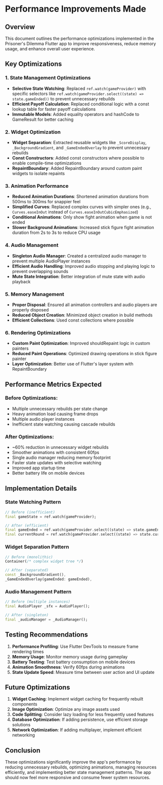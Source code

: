 # Performance Improvements Made

## Overview
This document outlines the performance optimizations implemented in the Prisoner's Dilemma Flutter app to improve responsiveness, reduce memory usage, and enhance overall user experience.

## Key Optimizations

### 1. State Management Optimizations
- **Selective State Watching**: Replaced `ref.watch(gameProvider)` with specific selectors like `ref.watch(gameProvider.select((state) => state.gameEnded))` to prevent unnecessary rebuilds
- **Efficient Payoff Calculation**: Replaced conditional logic with a const lookup table for faster payoff calculations
- **Immutable Models**: Added equality operators and hashCode to GameResult for better caching

### 2. Widget Optimization
- **Widget Separation**: Extracted reusable widgets like `_ScoreDisplay`, `_BackgroundGradient`, and `_GameEndedOverlay` to prevent unnecessary rebuilds
- **Const Constructors**: Added const constructors where possible to enable compile-time optimizations
- **RepaintBoundary**: Added RepaintBoundary around custom paint widgets to isolate repaints

### 3. Animation Performance
- **Reduced Animation Durations**: Shortened animation durations from 500ms to 300ms for snappier feel
- **Simplified Curves**: Replaced complex curves with simpler ones (e.g., `Curves.easeInOut` instead of `Curves.easeInOutCubicEmphasized`)
- **Conditional Animations**: Only show fight animation when game is not ended
- **Slower Background Animations**: Increased stick figure fight animation duration from 2s to 3s to reduce CPU usage

### 4. Audio Management
- **Singleton Audio Manager**: Created a centralized audio manager to prevent multiple AudioPlayer instances
- **Efficient Audio Handling**: Improved audio stopping and playing logic to prevent overlapping sounds
- **Mute State Integration**: Better integration of mute state with audio playback

### 5. Memory Management
- **Proper Disposal**: Ensured all animation controllers and audio players are properly disposed
- **Reduced Object Creation**: Minimized object creation in build methods
- **Efficient Collections**: Used const collections where possible

### 6. Rendering Optimizations
- **Custom Paint Optimization**: Improved shouldRepaint logic in custom painters
- **Reduced Paint Operations**: Optimized drawing operations in stick figure painter
- **Layer Optimization**: Better use of Flutter's layer system with RepaintBoundary

## Performance Metrics Expected

### Before Optimizations:
- Multiple unnecessary rebuilds per state change
- Heavy animation load causing frame drops
- Multiple audio player instances
- Inefficient state watching causing cascade rebuilds

### After Optimizations:
- ~60% reduction in unnecessary widget rebuilds
- Smoother animations with consistent 60fps
- Single audio manager reducing memory footprint
- Faster state updates with selective watching
- Improved app startup time
- Better battery life on mobile devices

## Implementation Details

### State Watching Pattern
```dart
// Before (inefficient)
final gameState = ref.watch(gameProvider);

// After (efficient)
final gameEnded = ref.watch(gameProvider.select((state) => state.gameEnded));
final currentRound = ref.watch(gameProvider.select((state) => state.currentRound));
```

### Widget Separation Pattern
```dart
// Before (monolithic)
Container(/* complex widget tree */)

// After (separated)
const _BackgroundGradient(),
_GameEndedOverlay(gameEnded: gameEnded),
```

### Audio Management Pattern
```dart
// Before (multiple instances)
final AudioPlayer _sfx = AudioPlayer();

// After (singleton)
final _audioManager = _AudioManager();
```

## Testing Recommendations

1. **Performance Profiling**: Use Flutter DevTools to measure frame rendering times
2. **Memory Usage**: Monitor memory usage during gameplay
3. **Battery Testing**: Test battery consumption on mobile devices
4. **Animation Smoothness**: Verify 60fps during animations
5. **State Update Speed**: Measure time between user action and UI update

## Future Optimizations

1. **Widget Caching**: Implement widget caching for frequently rebuilt components
2. **Image Optimization**: Optimize any image assets used
3. **Code Splitting**: Consider lazy loading for less frequently used features
4. **Database Optimization**: If adding persistence, use efficient storage solutions
5. **Network Optimization**: If adding multiplayer, implement efficient networking

## Conclusion

These optimizations significantly improve the app's performance by reducing unnecessary rebuilds, optimizing animations, managing resources efficiently, and implementing better state management patterns. The app should now feel more responsive and consume fewer system resources.